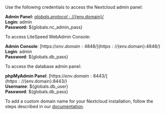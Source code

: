 Use the following credentials to access the Nextcloud admin panel:

**Admin Panel:** [${globals.protocol}://${env.domain}/](${globals.protocol}://${env.domain}/)  
**Login:** admin  
**Password:** ${globals.nc_admin_pass}  

To access LiteSpeed WebAdmin Console:

**Admin Console**: [https://${env.domain}:4848/](https://${env.domain}:4848/)  
**Login**: admin  
**Password**: ${globals.db_pass}  

To access the database admin panel:

**phpMyAdmin Panel**: [https://${env.domain}:8443/](https://${env.domain}:8443/)  
**Username**: ${globals.db_user}  
**Password**: ${globals.db_pass}  

To add a custom domain name for your Nextcloud installation, follow the steps described in our [documentation](https://www.virtuozzo.com/application-platform-docs/custom-domains/).
